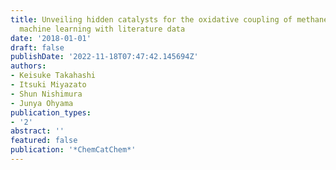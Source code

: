 ```yaml
---
title: Unveiling hidden catalysts for the oxidative coupling of methane based on combining
  machine learning with literature data
date: '2018-01-01'
draft: false
publishDate: '2022-11-18T07:47:42.145694Z'
authors:
- Keisuke Takahashi
- Itsuki Miyazato
- Shun Nishimura
- Junya Ohyama
publication_types:
- '2'
abstract: ''
featured: false
publication: '*ChemCatChem*'
---
```


